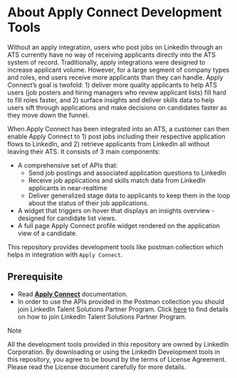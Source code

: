 # About Apply Connect Development Tools

Without an apply integration, users who post jobs on LinkedIn through an ATS currently have no way of receiving applicants directly into the ATS system of record. Traditionally, apply integrations were designed to increase applicant volume. However, for a large segment of company types and roles, end users receive more applicants than they can handle. Apply Connect’s goal is twofold: 1) deliver more quality applicants to help ATS users (job posters and hiring managers who review applicant lists) fill hard to fill roles faster, and 2) surface insights and deliver skills data to help users sift through applications and make decisions on candidates faster as they move down the funnel.

When Apply Connect has been integrated into an ATS, a customer can then enable Apply Connect to 1) post jobs including their respective application flows to LinkedIn, and 2) retrieve applicants from LinkedIn all without leaving their ATS. It consists of 3 main components:

* A comprehensive set of APIs that:
  * Send job postings and associated application questions to LinkedIn
  * Receive job applications and skills match data from LinkedIn applicants in near-realtime
  * Deliver generalized stage data to applicants to keep them in the loop about the status of their job applications.
* A widget that triggers on hover that displays an insights overview - designed for candidate list views.
* A full page Apply Connect profile widget rendered on the application view of a candidate.

This repository provides development tools like postman collection which helps in integration with `Apply Connect`.

## Prerequisite

* Read [**Apply Connect**](https://docs.microsoft.com/en-gb/linkedin/talent/apply-connect) documentation.
* In order to use the APIs provided in the Postman collection you should join LinkedIn Talent Solutions Partner Program.
Click [here](https://docs.microsoft.com/en-gb/linkedin/talent/apply-with-linkedin#request-access) to find details on how to join LinkedIn Talent Solutions Partner Program.

> [!NOTE]
> All the development tools provided in this repository are owned by LinkedIn Corporation. By downloading or using the LinkedIn Development tools in this repository, you agree to be bound by the terms of License Agreement. Please read the License document carefully for more details.
